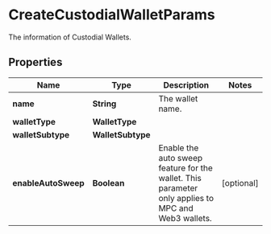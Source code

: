 

# CreateCustodialWalletParams

The information of Custodial Wallets.

## Properties

| Name | Type | Description | Notes |
|------------ | ------------- | ------------- | -------------|
|**name** | **String** | The wallet name. |  |
|**walletType** | **WalletType** |  |  |
|**walletSubtype** | **WalletSubtype** |  |  |
|**enableAutoSweep** | **Boolean** | Enable the auto sweep feature for the wallet. This parameter only applies to MPC and Web3 wallets. |  [optional] |



